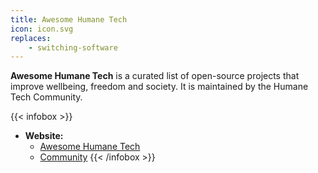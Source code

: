 ```yaml
---
title: Awesome Humane Tech
icon: icon.svg
replaces: 
    - switching-software
---
```


**Awesome Humane Tech** is a curated list of open-source projects that improve wellbeing, freedom and society.
It is maintained by the Humane Tech Community.

{{< infobox >}}
- **Website:** 
    - [Awesome Humane Tech](https://github.com/humanetech-community/awesome-humane-tech/blob/main/README.md#awesome-humane-tech--)
    - [Community](https://humanetech.community/)
{{< /infobox >}}